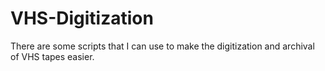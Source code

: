 # VHS-Digitization
There are some scripts that I can use to make the digitization and archival of VHS tapes easier.
